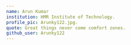 ```yaml
---
name: Arun Kumar
institution: HMR Institute of Technology.
profile_pic: Arunky122.jpg.
quote: Great things never come comfort zones.
github_user: Arunky122
---
```

